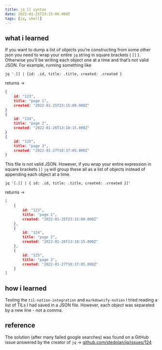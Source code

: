 ```yaml
---
title: jq [] syntax
date: 2022-01-25T23:15:00.000Z
tags: [jq, shell]
---
```

## what i learned
If you want to dump a list of objects you’re constructing from some other json you need to wrap your entire `jq` string in square brackets ( `[]` ). Otherwise you’ll be writing each object one at a time and that’s not valid JSON.
For example, running something like
```shell
jq '.[] | {id: .id, title: .title, created: .created }
```
returns →
```json
{
	id: "123",
	title: "page 1",
	created: "2022-01-25T23:15:00.000Z"
}
{
	id: "124",
	title: "page 2",
	created: "2022-01-26T13:18:15.000Z"
}
{
	id: "125",
	title: "page 3",
	created: "2022-01-27T18:37:05.000Z"
}
```
This file is not valid JSON. However, if you wrap your entire expression in square brackets `[]`  `jq` will group these all as a list of objects instead of appending each object at a time.
```shell
jq '[.[] | { id: .id, title: .title, created: .created }]'
```
returns →
```json
[
	{
		id: "123",
		title: "page 1",
		created: "2022-01-25T23:15:00.000Z"
	},
	{
		id: "124",
		title: "page 2",
		created: "2022-01-26T13:18:15.000Z"
	},
	{
		id: "125",
		title: "page 3",
		created: "2022-01-27T18:37:05.000Z"
	}
]
```
## how i learned
Testing the `til-notion-integration` and `markdownify-notion` I tried reading a list of TILs I had saved in a JSON file. However, each object was separated by a new line - not a comma.
## reference
The solution (after many failed google searches) was found on a GitHub issue answered by the creator of `jq` →
[github.com/stedolan/jq/issues/124](https://github.com/stedolan/jq/issues/124#issuecomment-17875972)

